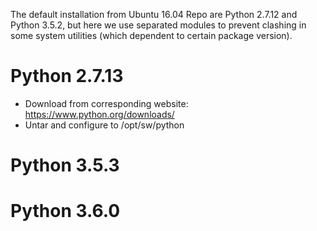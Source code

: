 The default installation from Ubuntu 16.04 Repo are Python 2.7.12 and Python 3.5.2, but here we use separated modules to prevent clashing in some system utilities (which dependent to certain package version).

# Python 2.7.13

* Download from corresponding website: https://www.python.org/downloads/
* Untar and configure to /opt/sw/python

# Python 3.5.3


# Python 3.6.0

